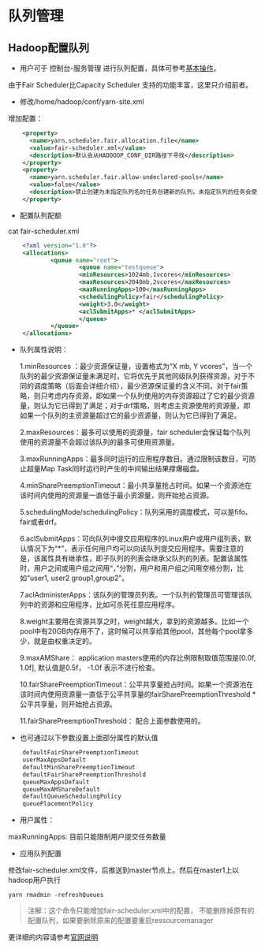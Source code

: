 

# 队列管理

## Hadoop配置队列

- 用户可于 控制台-服务管理
进行队列配置，具体可参考[基本操作](https://docs.ucloud.cn/uhadoop/operate/base)。

由于Fair Scheduler比Capacity Scheduler 支持的功能丰富，这里只介绍前者。

- 修改/home/hadoop/conf/yarn-site.xml

增加配置：

``` xml
    <property>
      <name>yarn.scheduler.fair.allocation.file</name>
      <value>fair-scheduler.xml</value>
      <description>默认会从HADOOOP_CONF_DIR路径下寻找</description>
    </property>
    <property>
      <name>yarn.scheduler.fair.allow-undeclared-pools</name>
      <value>false</value>
      <description>禁止创建为未指定队列名的任务创建新的队列，未指定队列的任务会使用默认队列资源</description>
    </property>
```

- 配置队列配额

cat fair-scheduler.xml

``` xml
    <?xml version="1.0"?>
    <allocations>
            <queue name="root">             
                    <queue name="testqueue">
                    <minResources>1024mb,1vcores</minResources>
                    <maxResources>2048mb,2vcores</maxResources>
                    <maxRunningApps>100</maxRunningApps>
                    <schedulingPolicy>fair</schedulingPolicy>
                    <weight>3.0</weight>
                    <aclSubmitApps>* </aclSubmitApps>
                    </queue>
            </queue>
    </allocations>
```

- 队列属性说明：

    1.minResources ：最少资源保证量，设置格式为“X mb, Y vcores”，当一个队列的最少资源保证量未满足时，它将优先于其他同级队列获得资源，对于不同的调度策略（后面会详细介绍），最少资源保证量的含义不同，对于fair策略，则只考虑内存资源，即如果一个队列使用的内存资源超过了它的最少资源量，则认为它已得到了满足；对于drf策略，则考虑主资源使用的资源量，即如果一个队列的主资源量超过它的最少资源量，则认为它已得到了满足。

    2.maxResources：最多可以使用的资源量，fair scheduler会保证每个队列使用的资源量不会超过该队列的最多可使用资源量。

    3.maxRunningApps：最多同时运行的应用程序数目。通过限制该数目，可防止超量Map Task同时运行时产生的中间输出结果撑爆磁盘。

    4.minSharePreemptionTimeout：最小共享量抢占时间。如果一个资源池在该时间内使用的资源量一直低于最小资源量，则开始抢占资源。

    5.schedulingMode/schedulingPolicy：队列采用的调度模式，可以是fifo、fair或者drf。

    6.aclSubmitApps：可向队列中提交应用程序的Linux用户或用户组列表，默认情况下为“*”，表示任何用户均可以向该队列提交应用程序。需要注意的是，该属性具有继承性，即子队列的列表会继承父队列的列表。配置该属性时，用户之间或用户组之间用“，”分割，用户和用户组之间用空格分割，比如“user1, user2 group1,group2”。

    7.aclAdministerApps：该队列的管理员列表。一个队列的管理员可管理该队列中的资源和应用程序，比如可杀死任意应用程序。

    8.weight主要用在资源共享之时，weight越大，拿到的资源越多。比如一个pool中有20GB内存用不了，这时候可以共享给其他pool，其他每个pool拿多少，就是由权重决定的。

    9.maxAMShare： application masters使用的内存比例限制取值范围是[0.0f, 1.0f], 默认值是0.5f， -1.0f 表示不进行检查。

    10.fairSharePreemptionTimeout：公平共享量抢占时间。如果一个资源池在该时间内使用资源量一直低于公平共享量的fairSharePreemptionThreshold * 公平共享量，则开始抢占资源。

    11.fairSharePreemptionThreshold： 配合上面参数使用的。

- 也可通过以下参数设置上面部分属性的默认值

``` xml
    defaultFairSharePreemptionTimeout
    userMaxAppsDefault
    defaultMinSharePreemptionTimeout
    defaultFairSharePreemptionThreshold
    queueMaxAppsDefault
    queueMaxAMShareDefault
    defaultQueueSchedulingPolicy
    queuePlacementPolicy
```

- 用户属性：

maxRunningApps: 目前只能限制用户提交任务数量

- 应用队列配置

修改fair-scheduler.xml文件，后推送到master节点上。然后在master1上以hadoop用户执行

```
yarn rmadmin -refreshQueues
```

> 注解：这个命令只能增加fair-scheduler.xml中的配置，
> 不能删除掉原有的配置队列，如果要删除原来的配置要重启ressourcemanager

更详细的内容请参考[官网说明](https://hadoop.apache.org/docs/r2.7.1/hadoop-yarn/hadoop-yarn-site/FairScheduler.html)
